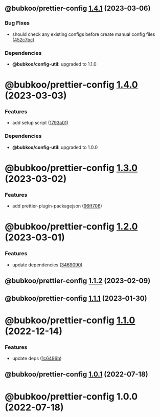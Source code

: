## @bubkoo/prettier-config [1.4.1](https://github.com/bubkoo/configs/compare/@bubkoo/prettier-config@1.4.0...@bubkoo/prettier-config@1.4.1) (2023-03-06)


### Bug Fixes

* should check any existing configs before create manual config files ([452c7bc](https://github.com/bubkoo/configs/commit/452c7bcbba7489a22cbfb099200aa3afea808213))





### Dependencies

* **@bubkoo/config-util:** upgraded to 1.1.0

# @bubkoo/prettier-config [1.4.0](https://github.com/bubkoo/configs/compare/@bubkoo/prettier-config@1.3.0...@bubkoo/prettier-config@1.4.0) (2023-03-03)


### Features

* add setup script ([1793a01](https://github.com/bubkoo/configs/commit/1793a011116b68250b262ab9ffa679b03c0aabcd))





### Dependencies

* **@bubkoo/config-util:** upgraded to 1.0.0

# @bubkoo/prettier-config [1.3.0](https://github.com/bubkoo/configs/compare/@bubkoo/prettier-config@1.2.0...@bubkoo/prettier-config@1.3.0) (2023-03-02)


### Features

* add prettier-plugin-packagejson ([96ff706](https://github.com/bubkoo/configs/commit/96ff70619871d01ca6cbb01be69ff42f6159b074))

# @bubkoo/prettier-config [1.2.0](https://github.com/bubkoo/configs/compare/@bubkoo/prettier-config@1.1.2...@bubkoo/prettier-config@1.2.0) (2023-03-01)


### Features

* update dependencies ([3469090](https://github.com/bubkoo/configs/commit/3469090880735010c7f8f90ae746969eed1269ef))

## @bubkoo/prettier-config [1.1.2](https://github.com/bubkoo/configs/compare/@bubkoo/prettier-config@1.1.1...@bubkoo/prettier-config@1.1.2) (2023-02-09)

## @bubkoo/prettier-config [1.1.1](https://github.com/bubkoo/configs/compare/@bubkoo/prettier-config@1.1.0...@bubkoo/prettier-config@1.1.1) (2023-01-30)

# @bubkoo/prettier-config [1.1.0](https://github.com/bubkoo/configs/compare/@bubkoo/prettier-config@1.0.1...@bubkoo/prettier-config@1.1.0) (2022-12-14)


### Features

* update deps ([1c6496b](https://github.com/bubkoo/configs/commit/1c6496b5683e138e66529a7e51f7b4cd788676b8))

## @bubkoo/prettier-config [1.0.1](https://github.com/bubkoo/configs/compare/@bubkoo/prettier-config@1.0.0...@bubkoo/prettier-config@1.0.1) (2022-07-18)

# @bubkoo/prettier-config 1.0.0 (2022-07-18)
